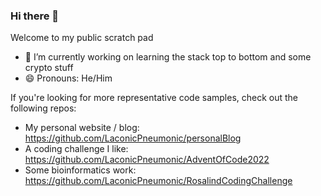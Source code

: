 ### Hi there 👋
Welcome to my public scratch pad
- 🔭 I’m currently working on learning the stack top to bottom and some crypto stuff
- 😄 Pronouns: He/Him


If you're looking for more representative code samples, check out the following repos:
- My personal website / blog:  https://github.com/LaconicPneumonic/personalBlog
- A coding challenge I like: https://github.com/LaconicPneumonic/AdventOfCode2022
- Some bioinformatics work: https://github.com/LaconicPneumonic/RosalindCodingChallenge
